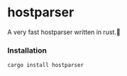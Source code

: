 # hostparser
A very fast hostparser written in rust.🦀

### Installation

```bash
cargo install hostparser
```

